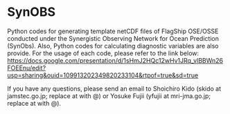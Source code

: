 # SynOBS
Python codes for generating template netCDF files of FlagShip OSE/OSSE conducted under the Synergistic Observing Network for Ocean Prediction (SynObs).
Also, Python codes for calculating diagnostic variables are also provide.
For the usage of each code, please refer to the link below:
https://docs.google.com/presentation/d/1sHmJ2HQc12wHv1JRq_vlBBWn26FOEEnu/edit?usp=sharing&ouid=109913202349820233104&rtpof=true&sd=true

If you have any questions, please send an email to Shoichiro Kido (skido at jamstec.go.jp; replace at with @) or Yosuke Fujii (yfujii at mri-jma.go.jp; replace at with @).
